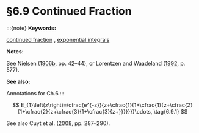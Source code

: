 # §6.9 Continued Fraction

:::{note}
**Keywords:**

[continued fraction](http://dlmf.nist.gov/search/search?q=continued%20fraction) , [exponential integrals](http://dlmf.nist.gov/search/search?q=exponential%20integrals)

**Notes:**

See Nielsen ([1906b](./bib/N.html#bib1717 "Theorie des Integrallogarithmus und verwandter Transzendenten"), pp. 42–44), or Lorentzen and Waadeland ([1992](./bib/L.html#bib1468 "Continued Fractions with Applications"), p. 577).

**See also:**

Annotations for Ch.6
:::


<a id="E1"></a>
$$
E_{1}\left(z\right)=\cfrac{e^{-z}}{z+\cfrac{1}{1+\cfrac{1}{z+\cfrac{2}{1+\cfrac{2}{z+\cfrac{3}{1+\cfrac{3}{z+}}}}}}}\cdots, \tag{6.9.1}
$$

See also Cuyt et al. ([2008](./bib/C.html#bib608 "Handbook of Continued Fractions for Special Functions"), pp. 287–290).
